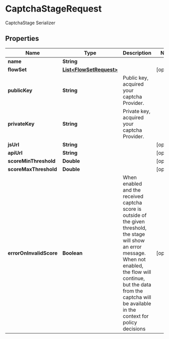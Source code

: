 

# CaptchaStageRequest

CaptchaStage Serializer

## Properties

| Name | Type | Description | Notes |
|------------ | ------------- | ------------- | -------------|
|**name** | **String** |  |  |
|**flowSet** | [**List&lt;FlowSetRequest&gt;**](FlowSetRequest.md) |  |  [optional] |
|**publicKey** | **String** | Public key, acquired your captcha Provider. |  |
|**privateKey** | **String** | Private key, acquired your captcha Provider. |  |
|**jsUrl** | **String** |  |  [optional] |
|**apiUrl** | **String** |  |  [optional] |
|**scoreMinThreshold** | **Double** |  |  [optional] |
|**scoreMaxThreshold** | **Double** |  |  [optional] |
|**errorOnInvalidScore** | **Boolean** | When enabled and the received captcha score is outside of the given threshold, the stage will show an error message. When not enabled, the flow will continue, but the data from the captcha will be available in the context for policy decisions |  [optional] |



